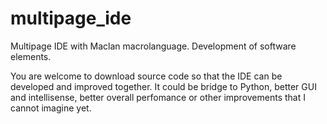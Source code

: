 # multipage_ide
Multipage IDE with Maclan macrolanguage. Development of software elements.

You are welcome to download source code so that the IDE can be developed and improved together. It could be bridge to Python, better GUI and intellisense, better overall perfomance or other improvements that I cannot imagine yet.

